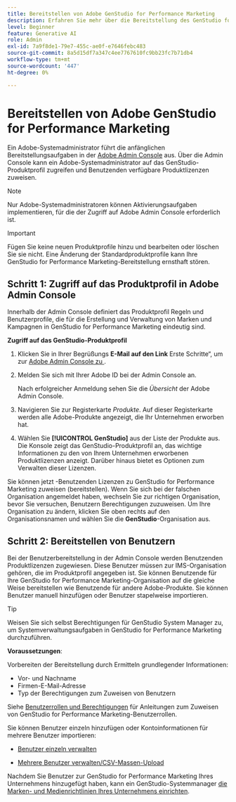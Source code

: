 ```yaml
---
title: Bereitstellen von Adobe GenStudio for Performance Marketing
description: Erfahren Sie mehr über die Bereitstellung des GenStudio for Performance Marketing-Produkts.
level: Beginner
feature: Generative AI
role: Admin
exl-id: 7a9f8de1-79e7-455c-ae0f-e7646febc483
source-git-commit: 8a5d15df7a347c4ee7767610fc9bb23fc7b71db4
workflow-type: tm+mt
source-wordcount: '447'
ht-degree: 0%

---
```


# Bereitstellen von Adobe GenStudio for Performance Marketing

Ein Adobe-Systemadministrator führt die anfänglichen Bereitstellungsaufgaben in der [Adobe Admin Console](https://helpx.adobe.com/enterprise/using/admin-console.html#Overview) aus. Über die Admin Console kann ein Adobe-Systemadministrator auf das GenStudio-Produktprofil zugreifen und Benutzenden verfügbare Produktlizenzen zuweisen.

>[!NOTE]
>
>Nur Adobe-Systemadministratoren können Aktivierungsaufgaben implementieren, für die der Zugriff auf Adobe Admin Console erforderlich ist.

>[!IMPORTANT]
>
>Fügen Sie keine neuen Produktprofile hinzu und bearbeiten oder löschen Sie sie nicht. Eine Änderung der Standardproduktprofile kann Ihre GenStudio for Performance Marketing-Bereitstellung ernsthaft stören.

## Schritt 1: Zugriff auf das Produktprofil in Adobe Admin Console

Innerhalb der Admin Console definiert das Produktprofil Regeln und Benutzerprofile, die für die Erstellung und Verwaltung von Marken und Kampagnen in GenStudio for Performance Marketing eindeutig sind.

**Zugriff auf das GenStudio-Produktprofil**

1. Klicken Sie in Ihrer Begrüßungs **E-Mail auf den Link** Erste Schritte“, um zur [Adobe Admin Console zu ](https://helpx.adobe.com/enterprise/using/admin-console.html#Overview).

1. Melden Sie sich mit Ihrer Adobe ID bei der Admin Console an.

   Nach erfolgreicher Anmeldung sehen Sie die _Übersicht_ der Adobe Admin Console.

1. Navigieren Sie zur Registerkarte _Produkte_. Auf dieser Registerkarte werden alle Adobe-Produkte angezeigt, die Ihr Unternehmen erworben hat.

1. Wählen Sie **[!UICONTROL GenStudio]** aus der Liste der Produkte aus. Die Konsole zeigt das GenStudio-Produktprofil an, das wichtige Informationen zu den von Ihrem Unternehmen erworbenen Produktlizenzen anzeigt. Darüber hinaus bietet es Optionen zum Verwalten dieser Lizenzen.

Sie können jetzt -Benutzenden Lizenzen zu GenStudio for Performance Marketing zuweisen (bereitstellen). Wenn Sie sich bei der falschen Organisation angemeldet haben, wechseln Sie zur richtigen Organisation, bevor Sie versuchen, Benutzern Berechtigungen zuzuweisen. Um Ihre Organisation zu ändern, klicken Sie oben rechts auf den Organisationsnamen und wählen Sie die **GenStudio**-Organisation aus.

## Schritt 2: Bereitstellen von Benutzern

Bei der Benutzerbereitstellung in der Admin Console werden Benutzenden Produktlizenzen zugewiesen. Diese Benutzer müssen zur IMS-Organisation gehören, die im Produktprofil angegeben ist. Sie können Benutzende für Ihre GenStudio for Performance Marketing-Organisation auf die gleiche Weise bereitstellen wie Benutzende für andere Adobe-Produkte. Sie können Benutzer manuell hinzufügen oder Benutzer stapelweise importieren.

>[!TIP]
>
>Weisen Sie sich selbst Berechtigungen für GenStudio System Manager zu, um Systemverwaltungsaufgaben in GenStudio for Performance Marketing durchzuführen.

**Voraussetzungen**:

Vorbereiten der Bereitstellung durch Ermitteln grundlegender Informationen:

* Vor- und Nachname
* Firmen-E-Mail-Adresse
* Typ der Berechtigungen zum Zuweisen von Benutzern

Siehe [Benutzerrollen und Berechtigungen](user-roles.md) für Anleitungen zum Zuweisen von GenStudio for Performance Marketing-Benutzerrollen.

Sie können Benutzer einzeln hinzufügen oder Kontoinformationen für mehrere Benutzer importieren:

* [Benutzer einzeln verwalten](https://helpx.adobe.com/enterprise/using/manage-users-individually.html#add-users)

* [Mehrere Benutzer verwalten/CSV-Massen-Upload](https://helpx.adobe.com/enterprise/using/bulk-upload-users.html)

Nachdem Sie Benutzer zur GenStudio for Performance Marketing Ihres Unternehmens hinzugefügt haben, kann ein GenStudio-Systemmanager [die Marken- und Medienrichtlinien Ihres Unternehmens einrichten](get-started.md).
